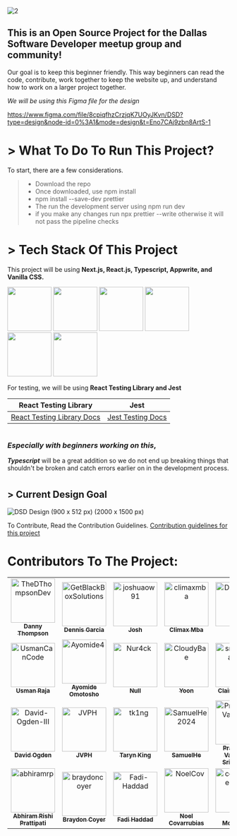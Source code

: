 ![2](https://github.com/dallassoftwaredevelopers/DSDsite/assets/39189903/1cbbfc30-1d17-4e12-9d49-86210ca08045)

## This is an Open Source Project for the Dallas Software Developer meetup group and community!

Our goal is to keep this beginner friendly. This way beginners can read the code, contribute, work together to keep the website up, and understand how to work on a larger project together.

_We will be using this Figma file for the design_

https://www.figma.com/file/8cpiqfhzCrzjqK7UOyJKvn/DSD?type=design&node-id=0%3A1&mode=design&t=Eno7CAj9zbn8ArtS-1

#

# > What To Do To Run This Project?

To start, there are a few considerations.

> - Download the repo
> - Once downloaded, use npm install
> - npm install --save-dev prettier
> - The run the development server using npm run dev
> - if you make any changes run npx prettier --write <your file name> otherwise it will not pass the pipeline checks

#

# > Tech Stack Of This Project

This project will be using **Next.js, React.js, Typescript, Appwrite, and Vanilla CSS.**

<img style="height:100px" src="https://cdn.jsdelivr.net/gh/devicons/devicon@latest/icons/nextjs/nextjs-original.svg" /> <img style="height:100px" src="https://cdn.jsdelivr.net/gh/devicons/devicon/icons/react/react-original-wordmark.svg" /> <img style="height:100px" src="https://cdn.jsdelivr.net/gh/devicons/devicon@latest/icons/typescript/typescript-original.svg" /> <img style="height:100px" src="https://cdn.jsdelivr.net/gh/devicons/devicon@latest/icons/appwrite/appwrite-original.svg" /> <img style="height:100px" src="https://cdn.jsdelivr.net/gh/devicons/devicon@latest/icons/css3/css3-original.svg" /> <img style="height:100px" src="https://cdn.jsdelivr.net/gh/devicons/devicon@latest/icons/jest/jest-plain.svg" />

For testing, we will be using **React Testing Library and Jest**

| React Testing Library                                            |                            Jest                             |
| ---------------------------------------------------------------- | :---------------------------------------------------------: |
| [React Testing Library Docs ](https://testing-library.com/docs/) | [Jest Testing Docs](https://jestjs.io/docs/getting-started) |

#

### _Especially with beginners working on this_,

**_Typescript_** will be a great addition so we do not end up breaking things that shouldn't be broken and catch errors earlier on in the development process.

#

## > Current Design Goal

![DSD Design (900 x 512 px) (2000 x 1500 px)](https://github.com/dallassoftwaredevelopers/DSDsite/assets/110210295/6309641b-c7a1-4973-9680-725d1f23604e)

To Contribute, Read the Contribution Guidelines. [Contribution guidelines for this project](https://github.com/dallassoftwaredevelopers/DSDsite/blob/main/CONTRIBUTING.md)

# Contributors To The Project:

<!-- readme: contributors -start -->
<table>
<tr>
    <td align="center">
        <a href="https://github.com/TheDThompsonDev">
            <img src="https://avatars.githubusercontent.com/u/39189903?v=4" width="100;" alt="TheDThompsonDev"/>
            <br />
            <sub><b>Danny Thompson</b></sub>
        </a>
    </td>
    <td align="center">
        <a href="https://github.com/GetBlackBoxSolutions">
            <img src="https://avatars.githubusercontent.com/u/110210295?v=4" width="100;" alt="GetBlackBoxSolutions"/>
            <br />
            <sub><b>Dennis Garcia</b></sub>
        </a>
    </td>
    <td align="center">
        <a href="https://github.com/joshuaow91">
            <img src="https://avatars.githubusercontent.com/u/113389785?v=4" width="100;" alt="joshuaow91"/>
            <br />
            <sub><b>Josh</b></sub>
        </a>
    </td>
    <td align="center">
        <a href="https://github.com/climaxmba">
            <img src="https://avatars.githubusercontent.com/u/106796090?v=4" width="100;" alt="climaxmba"/>
            <br />
            <sub><b>Climax Mba</b></sub>
        </a>
    </td>
    <td align="center">
        <a href="https://github.com/Dissurender">
            <img src="https://avatars.githubusercontent.com/u/65290988?v=4" width="100;" alt="Dissurender"/>
            <br />
            <sub><b>Diss</b></sub>
        </a>
    </td>
    <td align="center">
        <a href="https://github.com/Soumava-221B">
            <img src="https://avatars.githubusercontent.com/u/77767745?v=4" width="100;" alt="Soumava-221B"/>
            <br />
            <sub><b>Null</b></sub>
        </a>
    </td></tr>
<tr>
    <td align="center">
        <a href="https://github.com/UsmanCanCode">
            <img src="https://avatars.githubusercontent.com/u/86849038?v=4" width="100;" alt="UsmanCanCode"/>
            <br />
            <sub><b>Usman Raja</b></sub>
        </a>
    </td>
    <td align="center">
        <a href="https://github.com/Ayomide4">
            <img src="https://avatars.githubusercontent.com/u/59846289?v=4" width="100;" alt="Ayomide4"/>
            <br />
            <sub><b>Ayomide Omotosho</b></sub>
        </a>
    </td>
    <td align="center">
        <a href="https://github.com/Nur4ck">
            <img src="https://avatars.githubusercontent.com/u/144545225?v=4" width="100;" alt="Nur4ck"/>
            <br />
            <sub><b>Null</b></sub>
        </a>
    </td>
    <td align="center">
        <a href="https://github.com/CloudyBae">
            <img src="https://avatars.githubusercontent.com/u/109190196?v=4" width="100;" alt="CloudyBae"/>
            <br />
            <sub><b>Yoon</b></sub>
        </a>
    </td>
    <td align="center">
        <a href="https://github.com/smclairecarden">
            <img src="https://avatars.githubusercontent.com/u/96350691?v=4" width="100;" alt="smclairecarden"/>
            <br />
            <sub><b>Claire Carden</b></sub>
        </a>
    </td>
    <td align="center">
        <a href="https://github.com/choir27">
            <img src="https://avatars.githubusercontent.com/u/66279068?v=4" width="100;" alt="choir27"/>
            <br />
            <sub><b>Richard</b></sub>
        </a>
    </td></tr>
<tr>
    <td align="center">
        <a href="https://github.com/David-Ogden-III">
            <img src="https://avatars.githubusercontent.com/u/71677972?v=4" width="100;" alt="David-Ogden-III"/>
            <br />
            <sub><b>David Ogden</b></sub>
        </a>
    </td>
    <td align="center">
        <a href="https://github.com/JVPH">
            <img src="https://avatars.githubusercontent.com/u/83098530?v=4" width="100;" alt="JVPH"/>
            <br />
            <sub><b>JVPH</b></sub>
        </a>
    </td>
    <td align="center">
        <a href="https://github.com/tk1ng">
            <img src="https://avatars.githubusercontent.com/u/49492414?v=4" width="100;" alt="tk1ng"/>
            <br />
            <sub><b>Taryn King</b></sub>
        </a>
    </td>
    <td align="center">
        <a href="https://github.com/SamuelHe2024">
            <img src="https://avatars.githubusercontent.com/u/39107451?v=4" width="100;" alt="SamuelHe2024"/>
            <br />
            <sub><b>SamuelHe</b></sub>
        </a>
    </td>
    <td align="center">
        <a href="https://github.com/PrashanthVamanan">
            <img src="https://avatars.githubusercontent.com/u/24620085?v=4" width="100;" alt="PrashanthVamanan"/>
            <br />
            <sub><b>Prashanth Vamanan Srinivasan</b></sub>
        </a>
    </td>
    <td align="center">
        <a href="https://github.com/Dthompsondevtestaccount">
            <img src="https://avatars.githubusercontent.com/u/162359894?v=4" width="100;" alt="Dthompsondevtestaccount"/>
            <br />
            <sub><b>Null</b></sub>
        </a>
    </td></tr>
<tr>
    <td align="center">
        <a href="https://github.com/abhiramrp">
            <img src="https://avatars.githubusercontent.com/u/64505707?v=4" width="100;" alt="abhiramrp"/>
            <br />
            <sub><b>Abhiram Rishi Prattipati</b></sub>
        </a>
    </td>
    <td align="center">
        <a href="https://github.com/braydoncoyer">
            <img src="https://avatars.githubusercontent.com/u/38799309?v=4" width="100;" alt="braydoncoyer"/>
            <br />
            <sub><b>Braydon Coyer</b></sub>
        </a>
    </td>
    <td align="center">
        <a href="https://github.com/Fadi-Haddad">
            <img src="https://avatars.githubusercontent.com/u/125252809?v=4" width="100;" alt="Fadi-Haddad"/>
            <br />
            <sub><b>Fadi Haddad</b></sub>
        </a>
    </td>
    <td align="center">
        <a href="https://github.com/NoelCov">
            <img src="https://avatars.githubusercontent.com/u/73734505?v=4" width="100;" alt="NoelCov"/>
            <br />
            <sub><b>Noel Covarrubias</b></sub>
        </a>
    </td>
    <td align="center">
        <a href="https://github.com/coffee2theorems">
            <img src="https://avatars.githubusercontent.com/u/7843313?v=4" width="100;" alt="coffee2theorems"/>
            <br />
            <sub><b>Ryan Monaghan</b></sub>
        </a>
    </td>
    <td align="center">
        <a href="https://github.com/Brayheart">
            <img src="https://avatars.githubusercontent.com/u/30908449?v=4" width="100;" alt="Brayheart"/>
            <br />
            <sub><b>Tyler Bray</b></sub>
        </a>
    </td></tr>
</table>
<!-- readme: contributors -end -->
